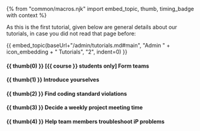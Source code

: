 {% from "common/macros.njk" import embed_topic, thumb, timing_badge with context %}

<box>

As this is the first tutorial, given below are general details about our tutorials, in case you did not read that page before:

{{ embed_topic(baseUrl+"/admin/tutorials.md#main", "Admin " + icon_embedding + " Tutorials", "2", indent=0) }}
</box>
<p/>

#### {{ thumb(0) }} **[{{ course }} students only] Form teams**

<include src="../../admin/common-tutorials-fragment.md#form-teams" />


#### {{ thumb(1) }} **Introduce yourselves**

<include src="../../admin/common-tutorials-fragment.md#introduce-yourselves" />


#### {{ thumb(2) }} **Find coding standard violations**

<include src="../../admin/common-tutorials-fragment.md#exercise-coding-standard-violations" />


#### {{ thumb(3) }} **Decide a weekly project meeting time**

<include src="../../admin/common-tutorials-fragment.md#decide-meeting-time" />


#### {{ thumb(4) }} **Help team members troubleshoot iP problems**

<include src="../../admin/common-tutorials-fragment.md#help-troubleshoot-ip" />

